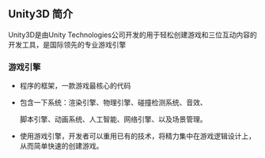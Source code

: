 

## Unity3D 简介

Unity3D是由Unity Technologies公司开发的用于轻松创建游戏和三位互动内容的开发工具，是国际领先的专业游戏引擎

### 游戏引擎

* 程序的框架，一款游戏最核心的代码

* 包含一下系统：渲染引擎、物理引擎、碰撞检测系统、音效、

	脚本引擎、动画系统、人工智能、网络引擎、以及场景管理。

* 使用游戏引擎，开发者可以重用已有的技术，将精力集中在游戏逻辑设计上，从而简单快速的创建游戏。



